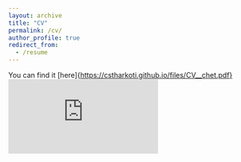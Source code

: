 ```yaml
---
layout: archive
title: "CV"
permalink: /cv/
author_profile: true
redirect_from:
  - /resume
---
```

You can find it [here]{https://cstharkoti.github.io/files/CV__chet.pdf}
<embed src="https://cstharkoti.github.io/files/CV__chet.pdf" type="application/pdf" />
